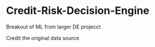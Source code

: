 # Credit-Risk-Decision-Engine
Breakout of ML from larger DE projecct

Credit the original data source
